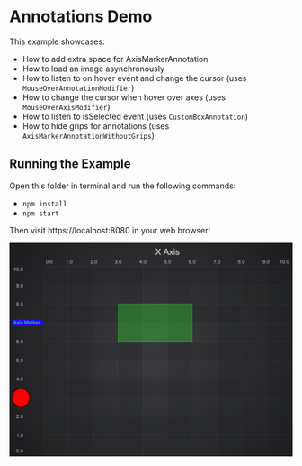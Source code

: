 # Annotations Demo

This example showcases:

* How to add extra space for AxisMarkerAnnotation
* How to load an image asynchronously
* How to listen to on hover event and change the cursor (uses `MouseOverAnnotationModifier`)
* How to change the cursor when hover over axes (uses `MouseOverAxisModifier`)
* How to listen to isSelected event (uses `CustomBoxAnnotation`)
* How to hide grips for annotations (uses `AxisMarkerAnnotationWithoutGrips`)

## Running the Example

Open this folder in terminal and run the following commands:

* `npm install`
* `npm start`

Then visit https://localhost:8080 in your web browser!

![Annotations Demo](img/annotations.png)
